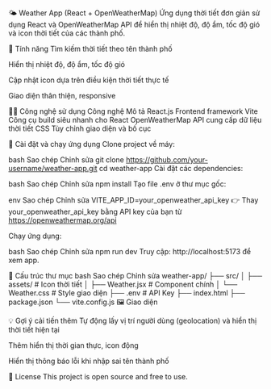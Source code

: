 🌤️ Weather App (React + OpenWeatherMap)
Ứng dụng thời tiết đơn giản sử dụng React và OpenWeatherMap API để hiển thị nhiệt độ, độ ẩm, tốc độ gió và icon thời tiết của các thành phố.

🚀 Tính năng
Tìm kiếm thời tiết theo tên thành phố

Hiển thị nhiệt độ, độ ẩm, tốc độ gió

Cập nhật icon dựa trên điều kiện thời tiết thực tế

Giao diện thân thiện, responsive

🧑‍💻 Công nghệ sử dụng
Công nghệ	Mô tả
React.js	Frontend framework
Vite	Công cụ build siêu nhanh cho React
OpenWeatherMap	API cung cấp dữ liệu thời tiết
CSS	Tùy chỉnh giao diện và bố cục

🔧 Cài đặt và chạy ứng dụng
Clone project về máy:

bash
Sao chép
Chỉnh sửa
git clone https://github.com/your-username/weather-app.git
cd weather-app
Cài đặt các dependencies:

bash
Sao chép
Chỉnh sửa
npm install
Tạo file .env ở thư mục gốc:

env
Sao chép
Chỉnh sửa
VITE_APP_ID=your_openweather_api_key
👉 Thay your_openweather_api_key bằng API key của bạn từ https://openweathermap.org/api

Chạy ứng dụng:

bash
Sao chép
Chỉnh sửa
npm run dev
Truy cập: http://localhost:5173 để xem app.

📁 Cấu trúc thư mục
bash
Sao chép
Chỉnh sửa
weather-app/
├── src/
│   ├── assets/           # Icon thời tiết
│   ├── Weather.jsx       # Component chính
│   └── Weather.css       # Style giao diện
├── .env                  # API Key
├── index.html
├── package.json
└── vite.config.js
🖼️ Giao diện

💡 Gợi ý cải tiến thêm
Tự động lấy vị trí người dùng (geolocation) và hiển thị thời tiết hiện tại

Thêm hiển thị thời gian thực, icon động

Hiển thị thông báo lỗi khi nhập sai tên thành phố

📝 License
This project is open source and free to use.

